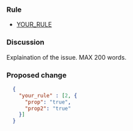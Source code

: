 ### Rule
 - [YOUR_RULE](http://eslint.org/docs/rules/YOUR_RULE)

### Discussion

Explaination of the issue. MAX 200 words.

### Proposed change

```json
  {
    "your_rule" : [2, {
      "prop": "true",
      "prop2": "true"
    }]
  }
```  
